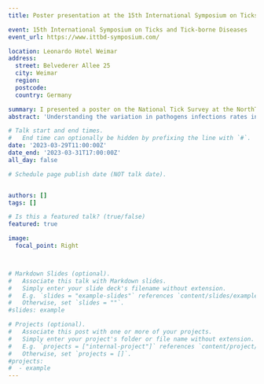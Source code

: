 ```yaml
---
title: Poster presentation at the 15th International Symposium on Ticks and Tick-borne Diseases in March 2023 

event: 15th International Symposium on Ticks and Tick-borne Diseases
event_url: https://www.ittbd-symposium.com/

location: Leonardo Hotel Weimar 
address:
  street: Belvederer Allee 25 
  city: Weimar
  region: 
  postcode: 
  country: Germany

summary: I presented a poster on the National Tick Survey at the NorthTick conference in May 2023
abstract: 'Understanding the variation in pathogens infections rates in *Ixodes ricinus ticks* is important for assessing potential transmission of tick-borne diseases. The aim if this study was to conduct a snapshot survey at recreational areas in England and Wales to understand infection prevalence for three tick borne transmitted pathogens. *Ixodes ricinus* nymphs were collected each spring at 20 recreational areas across England and Wales between 2014 and 2019. Questing nymphs were individually tested for presence of three pathogens; *Borrelia burgdorferi* s.l. (causing Lyme disease), *Anaplasma phagocytophilum* (causing anaplasmosis) and *Babesia* spp (causing babesiosis). Regarding *B. burgdorferi* s.l., 4104 nymphs were individually tested. Site-specific *B. burgdorferi* s.l. infection rates in *I. ricinus* nymphs varied from 0% to 9.7% depending on locations, with an average infection rate of 4.0%. Genospecies composition of sequenced samples was 62.5% *B. garinii*, 0.3% *B. valaisiana* and 17.2% *B. afzelii*. *Anaplasma phagocytophilum* was detected in 3.6% of questing nymphs (n=3919 tested), ranging from 0% to 20% depending on the location. Ecotype I accounted for 87% of positive samples and ecotype II for 13%. *Babesia* spp. was detected in 0.4% of ticks (n=3931). Ranging from 0% to 2.0%. Northern England and Wales had higher infection rates for *A. phagocytophilum* (4.7% and 12.1%) whilst *B. burgdorferi* s.l. infection rates were higher in southern (5.4%) and northern (2.3%) England. *Borrelia burgdorferi* s.l. infection rates were higher in woodland (5.6%) compared to grassland (2.6%) whilst more ticks were infected with *A. phagocytophilum* in grassland (6.7%) compared to woodland (0.6%). Infection rates for the three studied pathogens varied depending on geographical locations and this study increases the knowledge on the prevalence of causing agents of tick-borne diseases infection in recreational areas across England and Wales.'

# Talk start and end times.
#   End time can optionally be hidden by prefixing the line with `#`.
date: '2023-03-29T11:00:00Z'
date_end: '2023-03-31T17:00:00Z'
all_day: false

# Schedule page publish date (NOT talk date).


authors: []
tags: []

# Is this a featured talk? (true/false)
featured: true

image:
  focal_point: Right



# Markdown Slides (optional).
#   Associate this talk with Markdown slides.
#   Simply enter your slide deck's filename without extension.
#   E.g. `slides = "example-slides"` references `content/slides/example-slides.md`.
#   Otherwise, set `slides = ""`.
#slides: example

# Projects (optional).
#   Associate this post with one or more of your projects.
#   Simply enter your project's folder or file name without extension.
#   E.g. `projects = ["internal-project"]` references `content/project/deep-learning/index.md`.
#   Otherwise, set `projects = []`.
#projects:
#  - example
---
```


